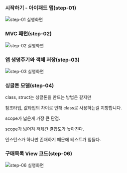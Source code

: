 ### 시작하기 - 아이패드 앱(step-01)

![step-01 실행화면](https://user-images.githubusercontent.com/38850628/50505576-d75d0000-0ab7-11e9-8be4-56e93638cac5.png)

### MVC 패턴(step-02)

![step-02 실행화면](https://user-images.githubusercontent.com/38850628/50574100-da901d00-0e24-11e9-8bd5-1204e9399fae.png)

### 앱 생명주기와 객체 저장(step-03)

![step-03 실행화면](https://user-images.githubusercontent.com/38850628/50971773-37c45680-1528-11e9-8b6f-3c11cf4320f2.gif)

### 싱글톤 모델(step-04)

class, struct는 싱글톤을 만드는 방법은 같지만

참조타입, 값타입의 차이로 인해 class로 사용하는걸 지향합니다.

scope가 넓은게 가장 큰 단점.

scope가 넓어져 객체간 결합도가 높아진다.

인스턴스가 하나만 존재하기 때문에 테스트가 힘들다.

### 구매목록 View 코드(step-06)

![step-06 실행화면](https://user-images.githubusercontent.com/38850628/51460251-44ee0a80-1d9e-11e9-8d61-e31563f944c9.gif)
